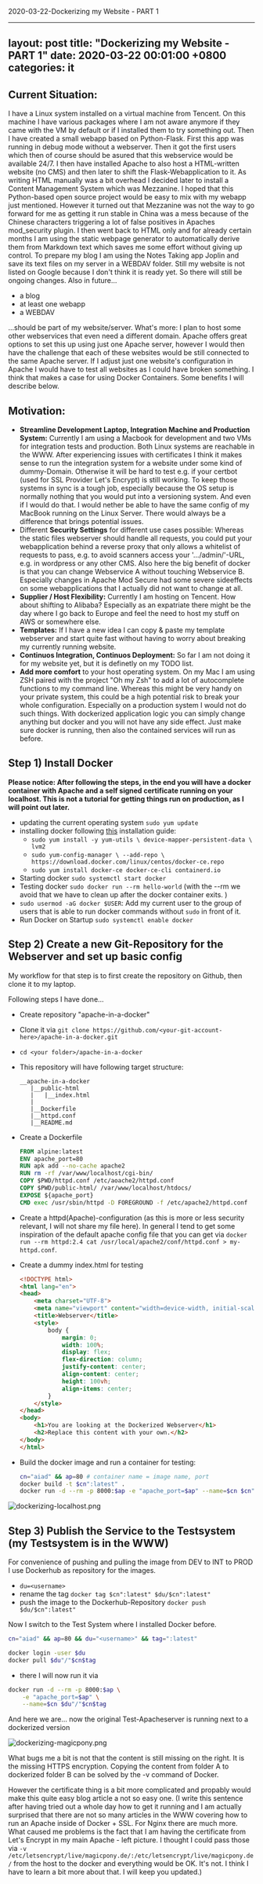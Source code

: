2020-03-22-Dockerizing my Website - PART 1

---
layout: post
title:  "Dockerizing my Website - PART 1"
date:   2020-03-22 00:01:00 +0800
categories: it
---

## Current Situation:
I have a Linux system installed on a virtual machine from Tencent. On this machine I have various packages where I am not aware anymore if they came with the VM by default or if I installed them to try something out. Then I have created a small webapp based on Python-Flask. First this app was running in debug mode without a webserver. Then it got the first users which then of course should be asured that this webservice would be available 24/7. I then have installed Apache to also host a HTML-written website (no CMS) and then later to shift the Flask-Webapplication to it. As writing HTML manually was a bit overhead I decided later to install a Content Management System which was Mezzanine. I hoped that this Python-based open source project would be easy to mix with my webapp just mentioned. However it turned out that Mezzanine was not the way to go forward for me as getting it run stable in China was a mess because of the Chinese characters triggering a lot of false positives in Apaches mod_security plugin. I then went back to HTML only and for already certain months I am using the static webpage generator to automatically derive them from Markdown text which saves me some effort without giving up control. To prepare my blog I am using the Notes Taking app Joplin and save its text files on my server in a WEBDAV folder. Still my website is not listed on Google because I don't think it is ready yet. So there will still be ongoing changes. Also in future...

* a blog
* at least one webapp
* a WEBDAV

...should be part of my website/server. What's more: I plan to host some other webservices that even need a different domain. Apache offers great options to set this up using just one Apache server, however I would then have the challenge that each of these websites would be still connected to the same Apache server. If I adjust just one website's configuration in Apache I would have to test all websites as I could have broken something. I think that makes a case for using Docker Containers. Some benefits I will describe below.

## Motivation:
* **Streamline Development Laptop, Integration Machine and Production System:** Currently I am using a Macbook for development and two VMs for integration tests and production. Both Linux systems are reachable in the WWW. After experiencing issues with certificates I think it makes sense to run the integration system for a website under some kind of dummy-Domain. Otherwise it will be hard to test e.g. if your certbot (used for SSL Provider Let's Encrypt) is still working. To keep those systems in sync is a tough job, especially because the OS setup is normally nothing that you would put into a versioning system. And even if I would do that. I would nether be able to have the same config of my MacBook running on the Linux Server. There would always be a difference that brings potential issues. 
* Different **Security Settings** for different use cases possible: Whereas the static files webserver should handle all requests, you could put your webapplication behind a reverse proxy that only allows a whitelist of requests to pass, e.g. to avoid scanners access your '.../admin/'-URL, e.g. in wordpress or any other CMS. Also here the big benefit of docker is that you can change Webservice A without touching Webservice B. Especially changes in Apache Mod Secure had some severe sideeffects on some webapplications that I actually did not want to change at all. 
* **Supplier / Host Flexibility:** Currently I am hosting on Tencent. How about shifting to Alibaba? Especially as an expatriate there might be the day where I go back to Europe and feel the need to host my stuff on AWS or somewhere else.
* **Templates:** If I have a new idea I can copy & paste my template webserver and start quite fast without having to worry about breaking my currently running website. 
* **Continuos Integration, Continuos Deployment:** So far I am not doing it for my website yet, but it is definetly on my TODO list. 
* **Add more comfort** to your host operating system. On my Mac I am using ZSH paired with the project "Oh my Zsh" to add a lot of autocomplete functions to my command line. Whereas this might be very handy on your private system, this could be a high potential risk to break your whole configuration. Especially on a production system I would not do such things. With dockerized application logic you can simply change anything but docker and you will not have any side effect. Just make sure docker is running, then also the contained services will run as before. 

## Step 1) Install Docker
**Please notice: After following the steps, in the end you will have a docker container with Apache and a self signed certificate running on your localhost. This is not a tutorial for getting things run on production, as I will point out later.**

* updating the current operating system `sudo yum update`
* installing docker following [this](https://docs.docker.com/install/linux/docker-ce/centos/) installation guide:
    * `sudo yum install -y yum-utils \
  device-mapper-persistent-data \
  lvm2`
    * `sudo yum-config-manager \
    --add-repo \
    https://download.docker.com/linux/centos/docker-ce.repo`
    * `sudo yum install docker-ce docker-ce-cli containerd.io`
* Starting docker `sudo systemctl start docker`
* Testing docker `sudo docker run --rm hello-world` (with the --rm we avoid that we have to clean up after the docker container exits. )
* `sudo usermod -aG docker $USER`: Add my current user to the group of users that is able to run docker commands without `sudo` in front of it. 
* Run Docker on Startup `sudo systemctl enable docker`

## Step 2) Create a new Git-Repository for the Webserver and set up basic config
My workflow for that step is to first create the repository on Github, then clone it to my laptop. 

Following steps I have done...

* Create repository "apache-in-a-docker"
* Clone it via `git clone https://github.com/<your-git-account-here>/apache-in-a-docker.git`
* `cd <your folder>/apache-in-a-docker`
* This repository will have following target structure:
	```plaintext
	__apache-in-a-docker 
	   |__public-html
	   |   |__index.html
	   |
	   |__Dockerfile
	   |__httpd.conf
	   |__README.md
	```

* Create a Dockerfile
	```dockerfile
	FROM alpine:latest
	ENV apache_port=80
	RUN apk add --no-cache apache2
	RUN rm -rf /var/www/localhost/cgi-bin/
	COPY $PWD/httpd.conf /etc/aoache2/httpd.conf
	COPY $PWD/public-html/ /var/www/localhost/htdocs/
	EXPOSE ${apache_port}
	CMD exec /usr/sbin/httpd -D FOREGROUND -f /etc/apache2/httpd.conf
	```

* Create a httpd(Apache)-configuration (as this is more or less security relevant, I will not share my file here). In general I tend to get some inspiration of the default apache config file that you can get via 
`docker run --rm httpd:2.4 cat /usr/local/apache2/conf/httpd.conf > my-httpd.conf`.


* Create a dummy index.html for testing
	```html
	<!DOCTYPE html>
	<html lang="en">
	<head>
	    <meta charset="UTF-8">
	    <meta name="viewport" content="width=device-width, initial-scale=1.0">
	    <title>Webserver</title>
	    <style>
	        body {
	            margin: 0;
	            width: 100%;
	            display: flex;
	            flex-direction: column;
	            justify-content: center;
	            align-content: center;
	            height: 100vh;
	            align-items: center;
	        }
	    </style>
	</head>
	<body>
	    <h1>You are looking at the Dockerized Webserver</h1>
	    <h2>Replace this content with your own.</h2>
	</body>
	</html>
	```

* Build the docker image and run a container for testing:
	```bash
	cn="aiad" && ap=80 # container name = image name, port
	docker build -t $cn":latest" .
	docker run -d --rm -p 8000:$ap -e "apache_port=$ap" --name=$cn $cn":latest"
	```

![dockerizing-localhost.png](pictures/dockerizing-localhost.png)

## Step 3) Publish the Service to the Testsystem (my Testsystem is in the WWW)

For convenience of pushing and pulling the image from DEV to INT to PROD I use Dockerhub as repository for the images.

* `du=<username>`
* rename the tag `docker tag $cn":latest" $du/$cn":latest"`
* push the image to the Dockerhub-Repository `docker push $du/$cn":latest"`

Now I switch to the Test System where I installed Docker before. 

```bash
cn="aiad" && ap=80 && du="<username>" && tag=":latest"
```

```bash
docker login -user $du
docker pull $du"/"$cn$tag
```

* there I will now run it via 

```bash
docker run -d --rm -p 8000:$ap \
	-e "apache_port=$ap" \
	--name=$cn $du"/"$cn$tag
```

And here we are... now the original Test-Apacheserver is running next to a dockerized version

![dockerizing-magicpony.png](pictures/dockerizing-magicpony.png)

What bugs me a bit is not that the content is still missing on the right. It is the missing HTTPS encryption. Copying the content from folder A to dockerized folder B can be solved by the -v command of Docker. 

However the certificate thing is a bit more complicated and propably would make this quite easy blog article a not so easy one. (I write this sentence after having tried out a whole day how to get it running and I am actually surprised that there are not so many articles in the WWW covering how to run an Apache inside of Docker + SSL. For Nginx there are much more. What caused me problems is the fact that I am having the certificate from Let's Encrypt in my main Apache - left picture. I thought I could pass those via `-v /etc/letsencrypt/live/magicpony.de/:/etc/letsencrypt/live/magicpony.de/` from the host to the docker and everything would be OK. It's not. I think I have to learn a bit more about that. I will keep you updated.)